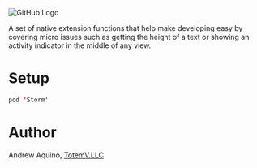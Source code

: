 
![GitHub Logo](storm-logo.png)

A set of native extension functions that help make developing easy by covering micro issues such as getting the height of a text or showing an activity indicator in the middle of any view.

# Setup

``` Swift
pod 'Storm'
```

# Author
Andrew Aquino, [TotemV.LLC](http://totemv.com/)
